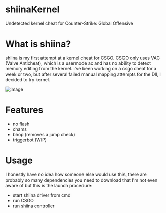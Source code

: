 # shiinaKernel
Undetected kernel cheat for Counter-Strike: Global Offensive

# What is shiina?

shiina is my first attempt at a kernel cheat for CSGO. CSGO only uses VAC (Valve Anticheat), which is a usermode ac and has no ability to detect memory editing from the kernel. I've been working on a csgo cheat for a week or two, but after several failed manual mapping attempts for the Dll, I decided to try kernel.

![image](https://user-images.githubusercontent.com/89066726/172073726-f5897b21-a9d2-44be-b52c-d16b68892ccf.png)

# Features

- no flash
- chams
- bhop (removes a jump check)
- triggerbot (WIP)


# Usage

I honestly have no idea how someone else would use this, there are probably so many dependencies you need to download that I'm not even aware of but this is the launch procedure:

- start shiina driver from cmd
- run CSGO
- run shiina controller

